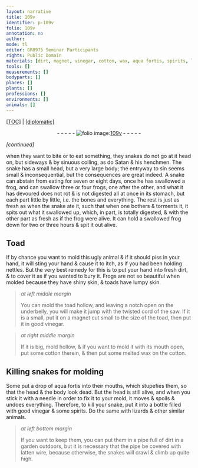 ```yaml
---
layout: narrative
title: 109v
identifier: p-109v
folio: 109v
annotation: no
author:
mode: tl
editor: GR8975 Seminar Participants
rights: Public Domain
materials: [dirt, magnet, vinegar, cotton, wax, aqua fortis, spirits, latten wire]
tools: []
measurements: []
bodyparts: []
places: []
plants: []
professions: []
environments: []
animals: []
---
```


<p><a href="{{ site.baseurl }}/translation/">[TOC]</a> | <a href="{{ site.baseurl }}/texts/p-109v_tc/" target="_blank">[diplomatic]</a></p><div class="folio" align="center">- - - - - <a href="http://gallica.bnf.fr/ark:/12148/btv1b10500001g/f224.image" target="_blank"><img src="https://cu-mkp.github.io/2017-workshop-edition/assets/photo-icon.png" alt="folio image: " style="display:inline-block; margin-bottom:-3px;"/>109v</a> - - - - - </div>  
 
*[continued]*
  
when they want to bite or to eat something, they <span class="x">snakes</span> do not go at it head on, but sideways & by sinuous coiling, as do Satan & his henchmen. The snake has a small head, but a very large body; the entryway to sin seems small & inconsequential, but the consequences are great indeed. A snake can abstain from eating for seven or eight days, once he has swallowed a frog, and can swallow three or four frogs, one after the other, and what it has devoured does not rot & is not digested all at once in its stomach, but each part little by little, i.e. the bones and everything. The rest is just as fresh as when the snake ate it, such that when one bothers & torments it, it spits out what it swallowed up, which, in part, is totally digested, & with the other part as fresh as if the frog were alive. It can hold a swallowed frog down for two or three hours & spit it out alive.
 
 
  

## Toad

 
If by chance you want to mold this ugly animal & if it should piss in your hand, it will sting your hand & cause it to itch, as if you had been holding nettles. But the very best remedy for this is to put your hand into fresh <span class="m">dirt</span>, & to cover it as if you wanted to bury it. Frogs are not so beautiful when molded because they have shiny skin, & toads have lumpy skin.
 
> *at left middle margin*
> 
> 
>   You can mold the toad hollow, and leaving a notch open on the underbelly, you will make it jump with the twisted cord of the saw. If it is a small, put it on a <span class="m">magnet</span> cut small to the size of the toad, then put it in good <span class="m">vinegar</span>.
 
> *at right middle margin*
> 
> 
>   If it is big, mold hollow, & if you want to mold it with its mouth open, put some <span class="m">cotton</span> therein, & then put some melted <span class="m">wax</span> on the <span class="m">cotton</span>.
 
 
  

## Killing snakes for molding

 
Some put a drop of <span class="m">aqua fortis</span> into their mouths, which stupefies them, so that the head & the body look dead. But the head is still alive, and when you stick it with a needle in order to fix it to your mold, it moves & spoils & undoes everything. Therefore, to kill your snake, put it into a bottle filled with good <span class="m">vinegar</span> & some <span class="m">spirits</span>. Do the same with lizards & other similar animals.
 
> *at left bottom margin*
> 
> 
>   If you want to keep them, you can put them in a pipe full of <span class="m">dirt</span> in a garden outdoors, but it is necessary that the pipe be covered with <span class="m">latten wire</span>, because otherwise, the snakes will crawl & climb up quite high.
 
